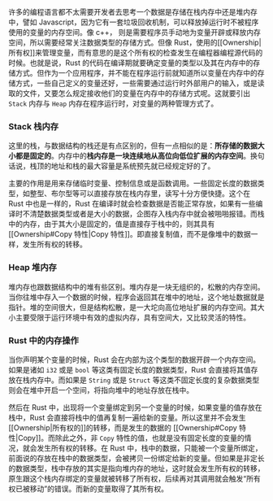 许多的编程语言都不太需要开发者去思考一个数据是存储在栈内存中还是堆内存中，譬如 Javascript，因为它有一套垃圾回收机制，可以释放掉运行时不被程序使用的变量的内存空间。像 c++， 则是需要程序员手动地为变量开辟或释放内存空间，所以需要经常关注数据类型的存储方式。但像 Rust，使用的[[Ownership|所有权]]来管理变量，而有意思的是这个所有权的检查发生在编程器编程源代码的时候。也就是说，Rust 的代码在编译期就要确定变量的类型以及其在内存中的存储方式。但作为一个应用程序，并不能在程序运行前就知道所以变量在内存中的存储方式，一些自己定义的变量还好，一些需要通过运行时外部用户的输入，或是读取的文件，又要怎么规定接收他们的变量在内存中的存储方式呢。这就要引出 `Stack` 内存与 `Heap` 内存在程序运行时，对变量的两种管理方式了。

### Stack 栈内存

这里的栈，与数据结构的栈还是有点区别的，但有一点相似的是：**所存储的数据大小都是固定的**。内存中的**栈内存是一块连续地从高位向低位扩展的内存空间**。换句话说，栈顶的地址和栈的最大容量是系统预先就已经规定好的了。

主要的作用是用来存储临时变量、控制信息或是函数调用。一些固定长度的数据类型，如整型、布尔型等可以直接存放在栈内存里，读写十分方便快捷。这个在 Rust 中也是一样的，Rust 在编译时就会检查数据是否能正常存放，如果有一些编译时不清楚数据类型或者是大小的数据，企图存入栈内存中就会被啪啪报错。而栈中的内存，由于其大小是固定的，值是直接存于栈中的，则其具有 [[Ownership#Copy 特性|Copy 特性]]。即直接复制值，而不是像堆中的数据一样，发生所有权的转移。

### Heap 堆内存

堆内存也跟数据结构中的堆有些区别。堆内存是一块无组织的，松散的内存空间。当你往堆中存入一个数据的时候，程序会返回其在堆中的地址，这个地址数据就是指针。堆的空间很大，但是结构松散，是一大坨向高位地址扩展的内存空间。其大小主要受限于运行环境中有效的虚拟内存，具有空间大，又比较灵活的特性。

### Rust 中的内存操作

当你声明某个变量的时候，Rust 会在内部为这个类型的数据开辟一个内存空间。如果是诸如 `i32` 或是 `bool` 等这类有固定长度的数据类型，Rust 会直接将其值存放在栈内存中。而如果是 `String` 或是 `Struct` 等这类不固定长度的复杂数据类型则会在堆中开启一个空间，将指向堆中的地址存放在栈中。

然后在 Rust 中，出现将一个变量绑定到另一个变量的时候，如果变量的值存放在栈中，Rust 会直接将栈中的值再复制一遍给新的变量。所以这里并不会发生[[Ownership|所有权的]]的转移，而是发生的数据的 [[Ownership#Copy 特性|Copy]]。而除此之外，非 `Copy` 特性的值，也就是没有固定长度的变量的情况，就会发生所有权的转移。在 Rust 中，栈中的数据，只能被一个变量所绑定，前面说的存放在栈中的数据类型，会被拷贝一份绑定给新的变量。但如果是非定长的数据类型，栈中存放的其实是指向堆内存的地址，这时就会发生所有权的转移，原生跟这个栈内存绑定的变量就被转移了所有权，后续再对其调用就会触发“所有权已被移动”的错误。而新的变量取得了其所有权。
